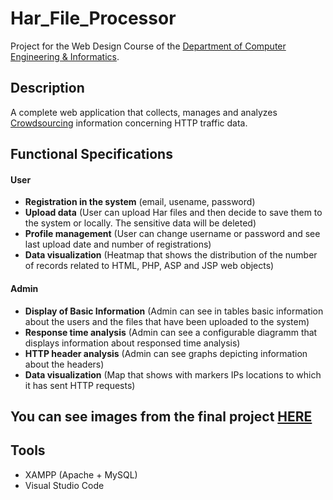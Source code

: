 # Har_File_Processor

Project for the Web Design Course of the [Department of Computer Engineering & Informatics](https://www.ceid.upatras.gr/en).


## Description
A complete web application that collects, manages and
analyzes [Crowdsourcing](https://www.investopedia.com/terms/c/crowdsourcing.asp) information concerning HTTP traffic data.

## Functional Specifications

#### User

- **Registration in the system** (email, usename, password)
- **Upload data** (User can upload Har files and then decide to save them to the system or locally. The sensitive data will be deleted)
- **Profile management** (User can change username or password and see last upload date and number of registrations)
- **Data visualization** (Heatmap that shows the distribution of the number of records related to HTML, PHP, ASP and JSP web objects)

#### Admin
- **Display of Basic Information** (Admin can see in tables basic information about the users and the files that have been uploaded to the system)
- **Response time analysis** (Admin can see a configurable diagramm that displays information about responsed time analysis)
- **HTTP header analysis** (Admin can see graphs depicting information about the headers)
- **Data visualization** (Map that shows with markers IPs locations to which it has sent HTTP requests)

## You can see images from the final project [HERE](https://github.com/karavokyrismichail/WEB---Har_File_Processor/tree/main/photos)

## Tools

- XAMPP (Apache + MySQL)
- Visual Studio Code
